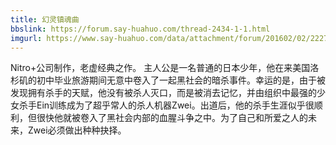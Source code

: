 ```yaml
---
title: 幻灵镇魂曲
bbslink: https://forum.say-huahuo.com/thread-2434-1-1.html
imgurl: https://www.say-huahuo.com/data/attachment/forum/201602/02/222741l6k7kbb7buxg67b7.jpg
---
```


Nitro+公司制作，老虚经典之作。
主人公是一名普通的日本少年，他在来美国洛杉矶的初中毕业旅游期间无意中卷入了一起黑社会的暗杀事件。幸运的是，由于被发现拥有杀手的天赋，他没有被杀人灭口，而是被消去记忆，并由组织中最强的少女杀手Ein训练成为了超乎常人的杀人机器Zwei。出道后，他的杀手生涯似乎很顺利，但很快他就被卷入了黑社会内部的血腥斗争之中。为了自己和所爱之人的未来，Zwei必须做出种种抉择。<!--more-->
